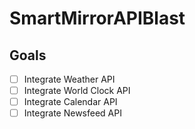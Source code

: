 # SmartMirrorAPIBlast

## Goals
- [ ] Integrate Weather API
- [ ] Integrate World Clock API
- [ ] Integrate Calendar API
- [ ] Integrate Newsfeed API
